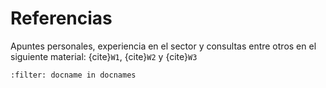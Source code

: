 # Referencias

Apuntes personales, experiencia en el sector y consultas entre otros en el siguiente material: {cite}`W1`, {cite}`W2` y {cite}`W3`

```{bibliography}
:filter: docname in docnames
```
